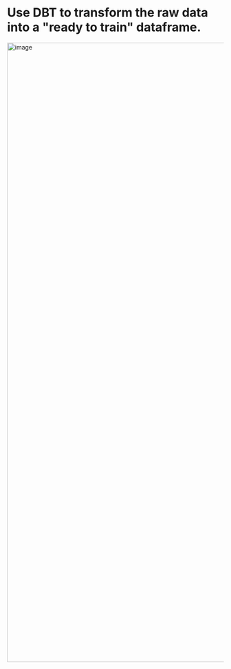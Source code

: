 # Use DBT to transform the raw data into a "ready to train" dataframe.

<img width="1440" alt="image" src="https://user-images.githubusercontent.com/88640941/167103824-4bedec6e-b037-4f51-8772-7dc8ed6e7523.png">
